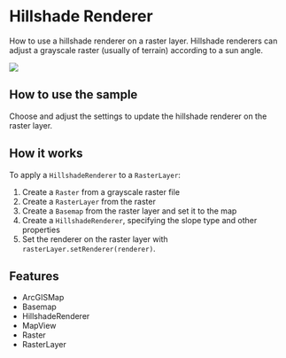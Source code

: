 <h1>Hillshade Renderer</h1>

<p>How to use a hillshade renderer on a raster layer. Hillshade renderers can adjust a grayscale raster (usually of 
terrain) according to a sun angle.</p>

<p><img src="HillshadeRenderer.png"/></p>

<h2>How to use the sample</h2>

<p>Choose and adjust the settings to update the hillshade renderer on the raster layer.</p>

<h2>How it works</h2>

<p>To apply a <code>HillshadeRenderer</code> to a <code>RasterLayer</code>:</p>
<ol>
  <li>Create a <code>Raster</code> from a grayscale raster file</li>
  <li>Create a <code>RasterLayer</code> from the raster</li>
  <li>Create a <code>Basemap</code> from the raster layer and set it to the map</li>
  <li>Create a <code>HillshadeRenderer</code>, specifying the slope type and other properties</li>
  <li>Set the renderer on the raster layer with <code>rasterLayer.setRenderer(renderer)</code>.</li>
</ol>

<h2>Features</h2>

<ul>
  <li>ArcGISMap</li>
  <li>Basemap</li>
  <li>HillshadeRenderer</li>
  <li>MapView</li>
  <li>Raster</li>
  <li>RasterLayer</li>
</ul>
